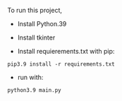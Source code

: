 To run this project,

* Install Python.39

* Install tkinter

* Install requierements.txt with pip:
```
pip3.9 install -r requirements.txt
```

* run with:

```
python3.9 main.py
```
